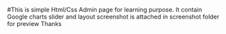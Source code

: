 #This is simple Html/Css Admin page for learning purpose. 
It contain Google charts slider and layout
screenshot is attached in screenshot folder for preview
Thanks
